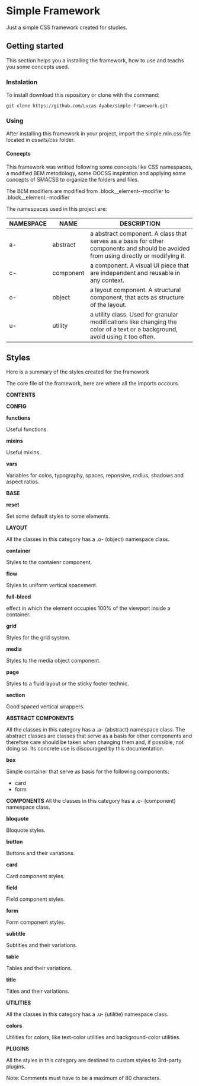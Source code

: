 # Simple Framework

Just a simple CSS framework created for studies.

## Getting started

This section helps you a installing the framework, how to use and teachs you some concepts used.

### Instalation

To install download this repository or clone with the command:

```
git clone https://github.com/Lucas-Ayabe/simple-framework.git
```

### Using

After installing this framework in your project, import the simple.min.css file
located in _assets/css_ folder.

#### Concepts

This framework was writted following some concepts like CSS namespaces, a modified BEM metodology, some OOCSS inspiration and applying some concepts of SMACSS to organize the folders and files.

The BEM modifiers are modified from .block\_\_element--modifier to .block\_\_element.-modifier

The namespaces used in this project are:

| NAMESPACE | NAME      | DESCRIPTION                                                                                                                          |
| --------- | --------- | ------------------------------------------------------------------------------------------------------------------------------------ |
| a-        | abstract  | a abstract component. A class that serves as a basis for other components and should be avoided from using directly or modifying it. |
| c-        | component | a component. A visual UI piece that are independent and reusable in any context.                                                     |
| o-        | object    | a layout component. A structural component, that acts as structure of the layout.                                                    |
| u-        | utility   | a utility class. Used for granular modifications like changing the color of a text or a background, avoid using it too often.        |

## Styles

Here is a summary of the styles created for the framework

The core file of the framework, here are where all the imports occours.

**CONTENTS**

**CONFIG**

**functions**

Useful functions.

**mixins**

Useful mixins.

**vars**

Variables for colos, typography, spaces, reponsive, radius,
shadows and aspect ratios.

**BASE**

**reset**

Set some default styles to some elements.

**LAYOUT**

All the classes in this category has a .o- (object) namespace class.

**container**

Styles to the contaienr component.

**flow**

Styles to uniform vertical spacement.

**full-bleed**

effect in which the element occupies 100% of the viewport inside a container.

**grid**

Styles for the grid system.

**media**

Styles to the media object component.

**page**

Styles to a fluid layout or the sticky footer technic.

**section**

Good spaced vertical wrappers.

**ABSTRACT COMPONENTS**

All the classes in this category has a .a- (abstract) namespace class. The
abstract classes are classes that serve as a basis for other components and
therefore care should be taken when changing them and, if possible, not
doing so. Its concrete use is discouraged by this documentation.

**box**

Simple container that serve as basis for the following components:

- card
- form

**COMPONENTS**
All the classes in this category has a .c- (component) namespace class.

**bloquote**

Bloquote styles.

**button**

Buttons and their variations.

**card**

Card component styles.

**field**

Field component styles.

**form**

Form component styles.

**subtitle**

Subtitles and their variations.

**table**

Tables and their variations.

**title**

Titles and their variations.

**UTILITIES**

All the classes in this category has a .u- (utilitie) namespace class.

**colors**

Utilities for colors, like text-color utilities and
background-color utilities.

**PLUGINS**

All the styles in this category are destined to custom styles to 3rd-party
plugins.

Note: Comments must have to be a maximum of 80 characters.
